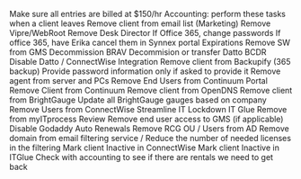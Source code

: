 Make sure all entries are billed at $150/hr
Accounting: perform these tasks when a client leaves
Remove client from email list (Marketing)
Remove Vipre/WebRoot
Remove Desk Director
If Office 365, change passwords
If office 365, have Erika cancel them in Synnex portal
Expirations
Remove SW from GMS
Decommission BRAV
Decommision or transfer Datto BCDR
Disable Datto / ConnectWise Integration
Remove client from Backupify (365 backup)
Provide password information only if asked to provide it
Remove agent from server and PCs
Remove End Users from Continuum Portal
Remove Client from Continuum
Remove client from OpenDNS
Remove client from BrightGauge
Update all BrightGauge gauges based on company
Remove Users from ConnectWise Streamline IT
Lockdown IT Glue
Remove from myITprocess Review
Remove end user access to GMS (if applicable)
Disable Godaddy Auto Renewals
Remove RCG OU / Users from AD
Remove domain from email filtering service / Reduce the number of needed licenses in the filtering
Mark client Inactive in ConnectWise
Mark client Inactive in ITGlue
Check with accounting to see if there are rentals we need to get back